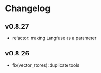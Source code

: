 # Changelog

## v0.8.27
- refactor: making Langfuse as a parameter

## v0.8.26

- fix(vector_stores): duplicate tools
